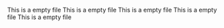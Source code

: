 This is a empty file
This is a empty file
This is a empty file
This is a empty file
This is a empty file
